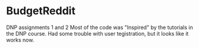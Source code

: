 # BudgetReddit
DNP assignments 1 and 2
Most of the code was "Inspired" by the tutorials in the DNP course.
Had some trouble with user tegistration, but it looks like it works now.
